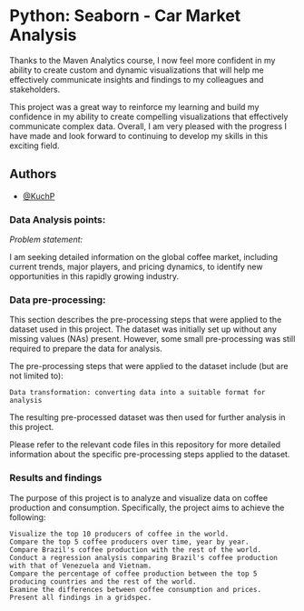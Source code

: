 
# Python: Seaborn - Car Market Analysis

Thanks to the Maven Analytics course, I now feel more confident in my ability to create custom and dynamic visualizations that will help me effectively communicate insights and findings to my colleagues and stakeholders.

This project was a great way to reinforce my learning and build my confidence in my ability to create compelling visualizations that effectively communicate complex data. Overall, I am very pleased with the progress I have made and look forward to continuing to develop my skills in this exciting field.


## Authors

- [@KuchP](https://github.com/KuchP)


### Data Analysis points:

_Problem statement:_ 

I am seeking detailed information on the global coffee market, including current trends, major players, and pricing dynamics, to identify new opportunities in this rapidly growing industry.

### Data pre-processing:
This section describes the pre-processing steps that were applied to the dataset used in this project. The dataset was initially set up without any missing values (NAs) present. However, some small pre-processing was still required to prepare the data for analysis.

The pre-processing steps that were applied to the dataset include (but are not limited to):

    Data transformation: converting data into a suitable format for analysis

The resulting pre-processed dataset was then used for further analysis in this project.

Please refer to the relevant code files in this repository for more detailed information about the specific pre-processing steps applied to the dataset.

### Results and findings

The purpose of this project is to analyze and visualize data on coffee production and consumption. Specifically, the project aims to achieve the following:

    Visualize the top 10 producers of coffee in the world.
    Compare the top 5 coffee producers over time, year by year.
    Compare Brazil's coffee production with the rest of the world.
    Conduct a regression analysis comparing Brazil's coffee production with that of Venezuela and Vietnam.
    Compare the percentage of coffee production between the top 5 producing countries and the rest of the world.
    Examine the differences between coffee consumption and prices.
    Present all findings in a gridspec.




